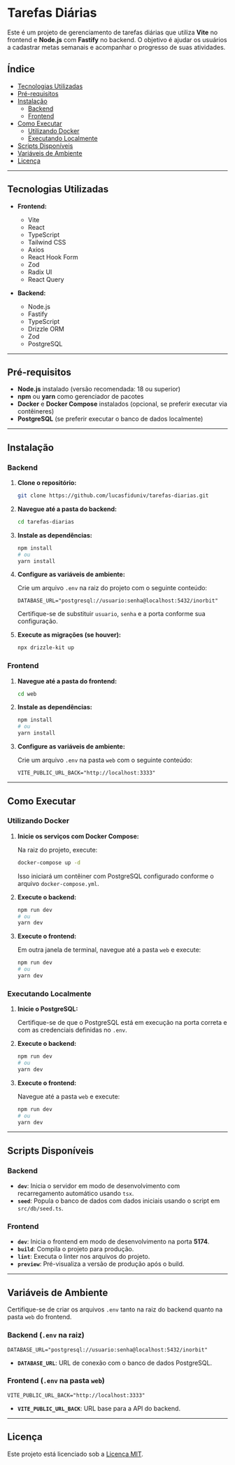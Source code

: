 # Tarefas Diárias

Este é um projeto de gerenciamento de tarefas diárias que utiliza **Vite** no frontend e **Node.js** com **Fastify** no backend. O objetivo é ajudar os usuários a cadastrar metas semanais e acompanhar o progresso de suas atividades.

## Índice

- [Tecnologias Utilizadas](#tecnologias-utilizadas)
- [Pré-requisitos](#pré-requisitos)
- [Instalação](#instalação)
  - [Backend](#backend)
  - [Frontend](#frontend)
- [Como Executar](#como-executar)
  - [Utilizando Docker](#utilizando-docker)
  - [Executando Localmente](#executando-localmente)
- [Scripts Disponíveis](#scripts-disponíveis)
- [Variáveis de Ambiente](#variáveis-de-ambiente)
- [Licença](#licença)

---

## Tecnologias Utilizadas

- **Frontend:**
  - Vite
  - React
  - TypeScript
  - Tailwind CSS
  - Axios
  - React Hook Form
  - Zod
  - Radix UI
  - React Query

- **Backend:**
  - Node.js
  - Fastify
  - TypeScript
  - Drizzle ORM
  - Zod
  - PostgreSQL

---

## Pré-requisitos

- **Node.js** instalado (versão recomendada: 18 ou superior)
- **npm** ou **yarn** como gerenciador de pacotes
- **Docker** e **Docker Compose** instalados (opcional, se preferir executar via contêineres)
- **PostgreSQL** (se preferir executar o banco de dados localmente)

---

## Instalação

### Backend

1. **Clone o repositório:**

   ```bash
   git clone https://github.com/lucasfiduniv/tarefas-diarias.git
   ```

2. **Navegue até a pasta do backend:**

   ```bash
   cd tarefas-diarias
   ```

3. **Instale as dependências:**

   ```bash
   npm install
   # ou
   yarn install
   ```

4. **Configure as variáveis de ambiente:**

   Crie um arquivo `.env` na raiz do projeto com o seguinte conteúdo:

   ```env
   DATABASE_URL="postgresql://usuario:senha@localhost:5432/inorbit"
   ```

   Certifique-se de substituir `usuario`, `senha` e a porta conforme sua configuração.

5. **Execute as migrações (se houver):**

   ```bash
   npx drizzle-kit up
   ```

### Frontend

1. **Navegue até a pasta do frontend:**

   ```bash
   cd web
   ```

2. **Instale as dependências:**

   ```bash
   npm install
   # ou
   yarn install
   ```

3. **Configure as variáveis de ambiente:**

   Crie um arquivo `.env` na pasta `web` com o seguinte conteúdo:

   ```env
   VITE_PUBLIC_URL_BACK="http://localhost:3333"
   ```

---

## Como Executar

### Utilizando Docker

1. **Inicie os serviços com Docker Compose:**

   Na raiz do projeto, execute:

   ```bash
   docker-compose up -d
   ```

   Isso iniciará um contêiner com PostgreSQL configurado conforme o arquivo `docker-compose.yml`.

2. **Execute o backend:**

   ```bash
   npm run dev
   # ou
   yarn dev
   ```

3. **Execute o frontend:**

   Em outra janela de terminal, navegue até a pasta `web` e execute:

   ```bash
   npm run dev
   # ou
   yarn dev
   ```

### Executando Localmente

1. **Inicie o PostgreSQL:**

   Certifique-se de que o PostgreSQL está em execução na porta correta e com as credenciais definidas no `.env`.

2. **Execute o backend:**

   ```bash
   npm run dev
   # ou
   yarn dev
   ```

3. **Execute o frontend:**

   Navegue até a pasta `web` e execute:

   ```bash
   npm run dev
   # ou
   yarn dev
   ```

---

## Scripts Disponíveis

### Backend

- **`dev`**: Inicia o servidor em modo de desenvolvimento com recarregamento automático usando `tsx`.
- **`seed`**: Popula o banco de dados com dados iniciais usando o script em `src/db/seed.ts`.

### Frontend

- **`dev`**: Inicia o frontend em modo de desenvolvimento na porta **5174**.
- **`build`**: Compila o projeto para produção.
- **`lint`**: Executa o linter nos arquivos do projeto.
- **`preview`**: Pré-visualiza a versão de produção após o build.

---

## Variáveis de Ambiente

Certifique-se de criar os arquivos `.env` tanto na raiz do backend quanto na pasta `web` do frontend.

### Backend (`.env` na raiz)

```env
DATABASE_URL="postgresql://usuario:senha@localhost:5432/inorbit"
```

- **`DATABASE_URL`**: URL de conexão com o banco de dados PostgreSQL.

### Frontend (`.env` na pasta `web`)

```env
VITE_PUBLIC_URL_BACK="http://localhost:3333"
```

- **`VITE_PUBLIC_URL_BACK`**: URL base para a API do backend.

---

## Licença

Este projeto está licenciado sob a [Licença MIT](LICENSE).
